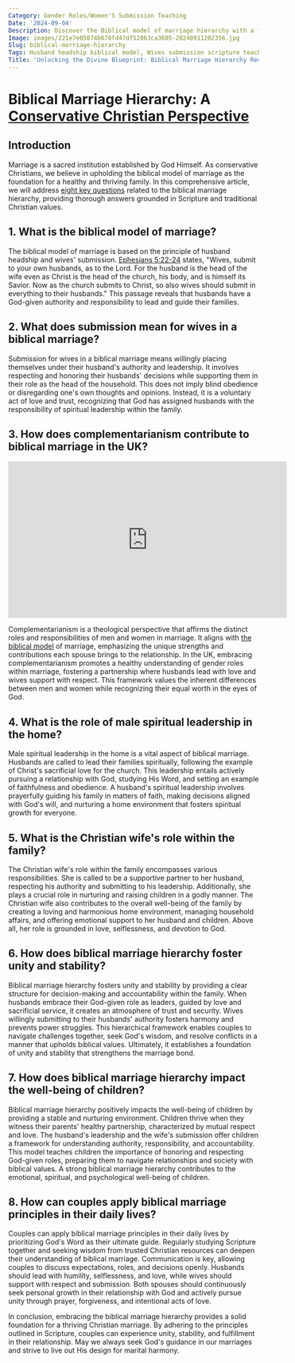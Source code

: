 ```yaml
---
Category: Gender Roles/Women'S Submission Teaching
Date: '2024-09-04'
Description: Discover the Biblical model of marriage hierarchy with a focus on husband headship and wives' submission, exploring the roles within a Christian household. Explore the concept of complementarian marriages in the UK and the importance of male spiritual leadership at home.
Image: images/221e7e05074b678fd47df52863ca3605-20240911202356.jpg
Slug: biblical-marriage-hierarchy
Tags: Husband headship biblical model, Wives submission scripture teaching, Complementarian marriage UK, Male spiritual leadership home, Christian wife's role family
Title: 'Unlocking the Divine Blueprint: Biblical Marriage Hierarchy Revealed'
---
```


# Biblical Marriage Hierarchy: A [Conservative Christian Perspective](/resisting-lgbtq-education)

## Introduction

Marriage is a sacred institution established by God Himself. As conservative Christians, we believe in upholding the biblical model of marriage as the foundation for a healthy and thriving family. In this comprehensive article, we will address [eight key questions](/challenging-feminism) related to the biblical marriage hierarchy, providing thorough answers grounded in Scripture and traditional Christian values.

## 1. What is the biblical model of marriage?

The biblical model of marriage is based on the principle of husband headship and wives' submission. [Ephesians 5:22-24](https://www.bibleref.com/Ephesians/5/Ephesians-5-22.html) states, "Wives, submit to your own husbands, as to the Lord. For the husband is the head of the wife even as Christ is the head of the church, his body, and is himself its Savior. Now as the church submits to Christ, so also wives should submit in everything to their husbands." This passage reveals that husbands have a God-given authority and responsibility to lead and guide their families.

## 2. What does submission mean for wives in a biblical marriage?

Submission for wives in a biblical marriage means willingly placing themselves under their husband's authority and leadership. It involves respecting and honoring their husbands' decisions while supporting them in their role as the head of the household. This does not imply blind obedience or disregarding one's own thoughts and opinions. Instead, it is a voluntary act of love and trust, recognizing that God has assigned husbands with the responsibility of spiritual leadership within the family.

## 3. How does complementarianism contribute to biblical marriage in the UK?


<iframe width="560" height="315" src="https://www.youtube.com/embed/LgbKiL8DMVE" frameborder="0" allow="autoplay; encrypted-media" allowfullscreen></iframe>


Complementarianism is a theological perspective that affirms the distinct roles and responsibilities of men and women in marriage. It aligns with [the biblical model](/covenant-marriage-promotion) of marriage, emphasizing the unique strengths and contributions each spouse brings to the relationship. In the UK, embracing complementarianism promotes a healthy understanding of gender roles within marriage, fostering a partnership where husbands lead with love and wives support with respect. This framework values the inherent differences between men and women while recognizing their equal worth in the eyes of God.

## 4. What is the role of male spiritual leadership in the home?

Male spiritual leadership in the home is a vital aspect of biblical marriage. Husbands are called to lead their families spiritually, following the example of Christ's sacrificial love for the church. This leadership entails actively pursuing a relationship with God, studying His Word, and setting an example of faithfulness and obedience. A husband's spiritual leadership involves prayerfully guiding his family in matters of faith, making decisions aligned with God's will, and nurturing a home environment that fosters spiritual growth for everyone.

## 5. What is the Christian wife's role within the family?

The Christian wife's role within the family encompasses various responsibilities. She is called to be a supportive partner to her husband, respecting his authority and submitting to his leadership. Additionally, she plays a crucial role in nurturing and raising children in a godly manner. The Christian wife also contributes to the overall well-being of the family by creating a loving and harmonious home environment, managing household affairs, and offering emotional support to her husband and children. Above all, her role is grounded in love, selflessness, and devotion to God.

## 6. How does biblical marriage hierarchy foster unity and stability?

Biblical marriage hierarchy fosters unity and stability by providing a clear structure for decision-making and accountability within the family. When husbands embrace their God-given role as leaders, guided by love and sacrificial service, it creates an atmosphere of trust and security. Wives willingly submitting to their husbands' authority fosters harmony and prevents power struggles. This hierarchical framework enables couples to navigate challenges together, seek God's wisdom, and resolve conflicts in a manner that upholds biblical values. Ultimately, it establishes a foundation of unity and stability that strengthens the marriage bond.

## 7. How does biblical marriage hierarchy impact the well-being of children?

Biblical marriage hierarchy positively impacts the well-being of children by providing a stable and nurturing environment. Children thrive when they witness their parents' healthy partnership, characterized by mutual respect and love. The husband's leadership and the wife's submission offer children a framework for understanding authority, responsibility, and accountability. This model teaches children the importance of honoring and respecting God-given roles, preparing them to navigate relationships and society with biblical values. A strong biblical marriage hierarchy contributes to the emotional, spiritual, and psychological well-being of children.

## 8. How can couples apply biblical marriage principles in their daily lives?

Couples can apply biblical marriage principles in their daily lives by prioritizing God's Word as their ultimate guide. Regularly studying Scripture together and seeking wisdom from trusted Christian resources can deepen their understanding of biblical marriage. Communication is key, allowing couples to discuss expectations, roles, and decisions openly. Husbands should lead with humility, selflessness, and love, while wives should support with respect and submission. Both spouses should continuously seek personal growth in their relationship with God and actively pursue unity through prayer, forgiveness, and intentional acts of love.

In conclusion, embracing the biblical marriage hierarchy provides a solid foundation for a thriving Christian marriage. By adhering to the principles outlined in Scripture, couples can experience unity, stability, and fulfillment in their relationship. May we always seek God's guidance in our marriages and strive to live out His design for marital harmony.